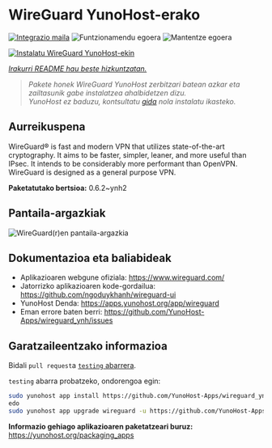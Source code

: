 <!--
Ohart ongi: README hau automatikoki sortu da <https://github.com/YunoHost/apps/tree/master/tools/readme_generator>ri esker
EZ editatu eskuz.
-->

# WireGuard YunoHost-erako

[![Integrazio maila](https://dash.yunohost.org/integration/wireguard.svg)](https://dash.yunohost.org/appci/app/wireguard) ![Funtzionamendu egoera](https://ci-apps.yunohost.org/ci/badges/wireguard.status.svg) ![Mantentze egoera](https://ci-apps.yunohost.org/ci/badges/wireguard.maintain.svg)

[![Instalatu WireGuard YunoHost-ekin](https://install-app.yunohost.org/install-with-yunohost.svg)](https://install-app.yunohost.org/?app=wireguard)

*[Irakurri README hau beste hizkuntzatan.](./ALL_README.md)*

> *Pakete honek WireGuard YunoHost zerbitzari batean azkar eta zailtasunik gabe instalatzea ahalbidetzen dizu.*  
> *YunoHost ez baduzu, kontsultatu [gida](https://yunohost.org/install) nola instalatu ikasteko.*

## Aurreikuspena

WireGuard® is fast and modern VPN that utilizes state-of-the-art cryptography. It aims to be faster, simpler, leaner, and more useful than IPsec. It intends to be considerably more performant than OpenVPN. WireGuard is designed as a general purpose VPN.

**Paketatutako bertsioa:** 0.6.2~ynh2

## Pantaila-argazkiak

![WireGuard(r)en pantaila-argazkia](./doc/screenshots/screenshot.png)

## Dokumentazioa eta baliabideak

- Aplikazioaren webgune ofiziala: <https://www.wireguard.com/>
- Jatorrizko aplikazioaren kode-gordailua: <https://github.com/ngoduykhanh/wireguard-ui>
- YunoHost Denda: <https://apps.yunohost.org/app/wireguard>
- Eman errore baten berri: <https://github.com/YunoHost-Apps/wireguard_ynh/issues>

## Garatzaileentzako informazioa

Bidali `pull request`a [`testing` abarrera](https://github.com/YunoHost-Apps/wireguard_ynh/tree/testing).

`testing` abarra probatzeko, ondorengoa egin:

```bash
sudo yunohost app install https://github.com/YunoHost-Apps/wireguard_ynh/tree/testing --debug
edo
sudo yunohost app upgrade wireguard -u https://github.com/YunoHost-Apps/wireguard_ynh/tree/testing --debug
```

**Informazio gehiago aplikazioaren paketatzeari buruz:** <https://yunohost.org/packaging_apps>
